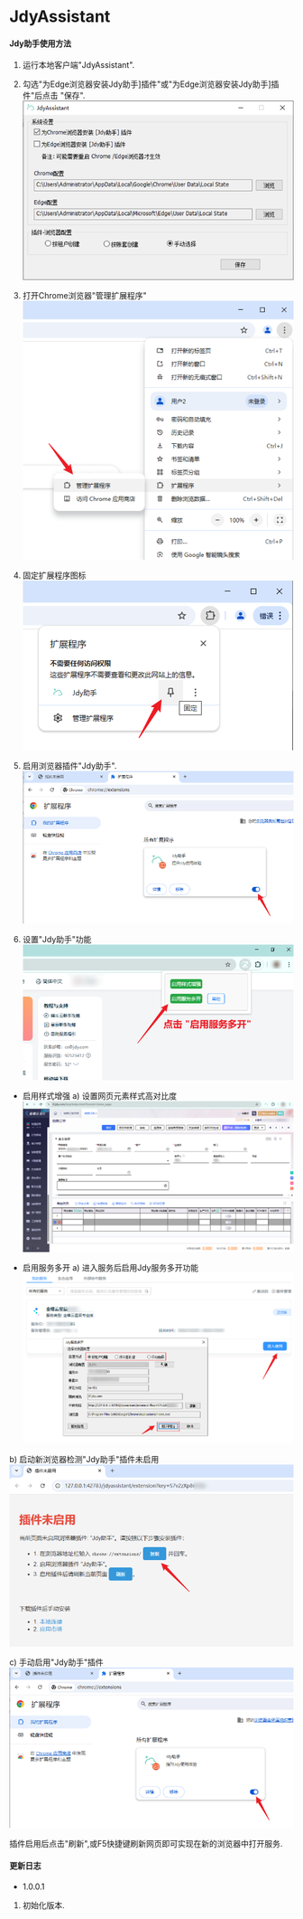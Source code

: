 # JdyAssistant

#### Jdy助手使用方法
1. 运行本地客户端"JdyAssistant".

2. 勾选"为Edge浏览器安装Jdy助手]插件"或"为Edge浏览器安装Jdy助手]插件"后点击 "保存".
![alt text](https://github.com/mycoco/JdyAssistant/blob/main/images/assistant-01.png)

3. 打开Chrome浏览器"管理扩展程序"
![alt text](https://github.com/mycoco/JdyAssistant/blob/main/images/assistant-02.png)

4. 固定扩展程序图标
![alt text](https://github.com/mycoco/JdyAssistant/blob/main/images/assistant-03.png)

5. 启用浏览器插件"Jdy助手".
![alt text](https://github.com/mycoco/JdyAssistant/blob/main/images/assistant-08.png)

6. 设置"Jdy助手"功能
![alt text](https://github.com/mycoco/JdyAssistant/blob/main/images/assistant-04.png)

* 启用样式增强
a) 设置网页元素样式高对比度
![alt text](https://github.com/mycoco/JdyAssistant/blob/main/images/assistant-05.png)


* 启用服务多开
a) 进入服务后启用Jdy服务多开功能
![alt text](https://github.com/mycoco/JdyAssistant/blob/main/images/assistant-06.png)

b) 启动新浏览器检测"Jdy助手"插件未启用
![alt text](https://github.com/mycoco/JdyAssistant/blob/main/images/assistant-07.png)

c) 手动启用"Jdy助手"插件
![alt text](https://github.com/mycoco/JdyAssistant/blob/main/images/assistant-08.png)

插件启用后点击"刷新",或F5快捷键刷新网页即可实现在新的浏览器中打开服务.


#### 更新日志
- 1.0.0.1
1. 初始化版本.

